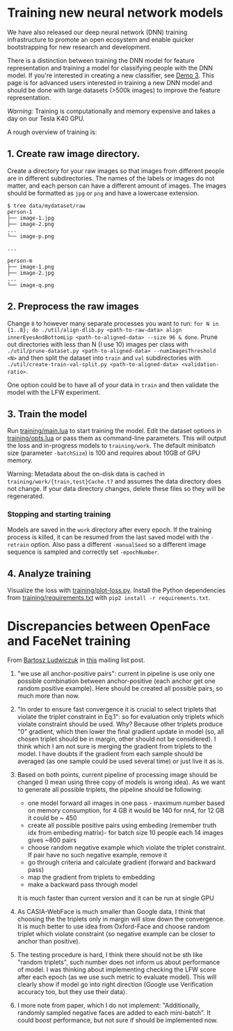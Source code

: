 # Training new neural network models

We have also released our deep neural network (DNN)
training infrastructure to promote an open ecosystem and enable quicker
bootstrapping for new research and development.

There is a distinction between training the DNN model for feature representation
and training a model for classifying people with the DNN model.
If you're interested in creating a new classifier,
see [Demo 3](http://cmusatyalab.github.io/openface/demo-3-classifier/).
This page is for advanced users interested in training a new DNN model
and should be done with large datasets (>500k images) to improve the
feature representation.

*Warning:* Training is computationally and memory expensive and takes a
day on our Tesla K40 GPU.

A rough overview of training is:

## 1. Create raw image directory.
Create a directory for your raw images so that images from different
people are in different subdirectories. The names of the labels or
images do not matter, and each person can have a different amount of images.
The images should be formatted as `jpg` or `png` and have
a lowercase extension.

```
$ tree data/mydataset/raw
person-1
├── image-1.jpg
├── image-2.png
...
└── image-p.png

...

person-m
├── image-1.png
├── image-2.jpg
...
└── image-q.png
```


## 2. Preprocess the raw images
Change `8` to however many
separate processes you want to run:
`for N in {1..8}; do ./util/align-dlib.py <path-to-raw-data> align innerEyesAndBottomLip <path-to-aligned-data> --size 96 & done`.
Prune out directories with less than N (I use 10) images
per class with `./util/prune-dataset.py <path-to-aligned-data> --numImagesThreshold <N>` and
then split the dataset into `train` and `val` subdirectories
with `./util/create-train-val-split.py <path-to-aligned-data> <validation-ratio>`.

One option could be to have all of your data in `train` and
then validate the model with the LFW experiment.

## 3. Train the model
Run [training/main.lua](https://github.com/cmusatyalab/openface/blob/master/training/main.lua) to start training the model.
Edit the dataset options in [training/opts.lua](https://github.com/cmusatyalab/openface/blob/master/training/opts.lua) or
pass them as command-line parameters.
This will output the loss and in-progress models to `training/work`.
The default minibatch size (parameter `-batchSize`) is 100 and requires
about 10GB of GPU memory.

Warning: Metadata about the on-disk data is cached in
`training/work/{train,test}Cache.t7` and assumes
the data directory does not change.
If your data directory changes, delete these
files so they will be regenerated.

### Stopping and starting training
Models are saved in the `work` directory after every epoch.
If the training process is killed, it can be resumed from
the last saved model with the `-retrain` option.
Also pass a different `-manualSeed` so a different image
sequence is sampled and correctly set `-epochNumber`.

## 4. Analyze training
Visualize the loss with [training/plot-loss.py](https://github.com/cmusatyalab/openface/blob/master/training/plot-loss.py).
Install the Python dependencies from
[training/requirements.txt](https://github.com/cmusatyalab/openface/blob/master/training/requirements.txt)
with `pip2 install -r requirements.txt`.


# Discrepancies between OpenFace and FaceNet training

From [Bartosz Ludwiczuk](https://github.com/melgor) in
[this](https://groups.google.com/d/msg/cmu-openface/dcPh883T1rk/5m53axGzAwAJ)
mailing list post.

1. "we use all anchor-positive pairs": current in pipeline is use only one
possible combination between anchor-positive (each anchor get one random
positive example). Here should be created all possible pairs, so much more
than now.

2. "In order to ensure fast convergence it is crucial to select triplets
that violate the triplet constraint in Eq.1": so for evaluation only
triplets which violate constraint should be used. Why? Because other
triplets produce "0" gradient, which then lower the final gradient update
in model (so, all chosen triplet should be in margin, other should not be
considered). I think which I am not sure is merging the gradient from
triplets to the model. I have doubts if the gradient from each sample
should be averaged (as one sample could be used several time) or just live
it as is.

3. Based on both points, current pipeline of processing image should be
  changed (I mean using three copy of models is wrong idea). As we want to
  generate all possible triplets, the pipeline should be following:

    - one model forward all images in one pass - maximum number based on
    memory consumption, for 4 GB it would be 140 for nn4, for 12 GB it could be
    ~ 450
    - create all possible positive pairs using embeding (remember truth idx
    from embeding matrix)- for batch size 10 people each 14 images gives ~800
    pairs
    - choose random negative example which violate the triplet constraint.
    If pair have no such negative example, remove it
    - go through criteria and calculate gradient (forward and backward pass)
    - map the gradient from triplets to embedding
    - make a backward pass through model

    It is much faster than current version and it can be run at single GPU

4. As CASIA-WebFace is much smaller than Google data, I think that choosing
the the triplets only in margin will slow down the convergence. It is much
better to use idea from Oxford-Face and choose random triplet which violate
constraint (so negative example can be closer to anchor than positive).

5. The testing procedure is hard, I think there should not be sth like
"random triplets", such number does not inform us about performance of
model. I was thinking about implementing checking the LFW score after each
epoch (as we use such metric to evaluate model). This will clearly show if
model go into right direction (Google use Verification accuracy too, but
they use their data).

6. I more note from paper, which I do not implement: "Additionally,
randomly sampled negative faces are added to each mini-batch". It could
boost performance, but not sure if should be implemented now.
